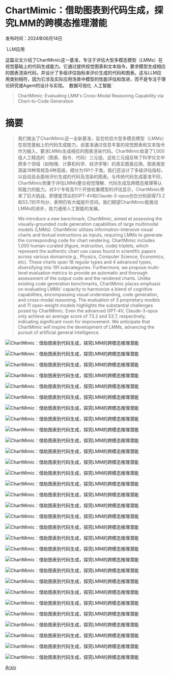 # ChartMimic：借助图表到代码生成，探究LMM的跨模态推理潜能

发布时间：2024年06月14日

`LLM应用

这篇论文介绍了ChartMimic这一基准，专注于评估大型多模态模型（LMMs）在视觉基础上的代码生成能力。它通过提供视觉图表和文本指令，要求模型生成相应的图表渲染代码，并设计了多级评估指标来评价生成的代码和图表。这与LLM应用类别相符，因为它涉及实际应用场景中模型的性能评估和改进，而不是专注于理论研究或Agent的设计与实现。` `数据可视化` `人工智能`

> ChartMimic: Evaluating LMM's Cross-Modal Reasoning Capability via Chart-to-Code Generation

# 摘要

> 我们推出了ChartMimic这一全新基准，旨在检验大型多模态模型（LMMs）在视觉基础上的代码生成能力。该基准通过信息丰富的视觉图表和文本指令作为输入，要求LMMs生成相应的图表渲染代码。ChartMimic收录了1,000组人工精选的（图表、指令、代码）三元组，这些三元组反映了科学论文中跨多个领域（如物理、计算机科学、经济学等）的真实图表应用。图表类型涵盖18种常规及4种高级，细分为191个子类。我们还设计了多级评估指标，以自动且全面地评价生成的代码及渲染的图表。与传统代码生成基准不同，ChartMimic侧重于评估LMMs整合视觉理解、代码生成及跨模态推理等认知能力的能力。对3个专有及11个开放权重模型的评估显示，ChartMimic带来了巨大挑战，即便是顶尖的GPT-4V和Claude-3-opus也仅分别获得73.2和53.7的平均分，表明仍有大幅提升空间。我们期望ChartMimic能推动LMMs的进步，助力通用人工智能的发展。

> We introduce a new benchmark, ChartMimic, aimed at assessing the visually-grounded code generation capabilities of large multimodal models (LMMs). ChartMimic utilizes information-intensive visual charts and textual instructions as inputs, requiring LMMs to generate the corresponding code for chart rendering. ChartMimic includes 1,000 human-curated (figure, instruction, code) triplets, which represent the authentic chart use cases found in scientific papers across various domains(e.g., Physics, Computer Science, Economics, etc). These charts span 18 regular types and 4 advanced types, diversifying into 191 subcategories. Furthermore, we propose multi-level evaluation metrics to provide an automatic and thorough assessment of the output code and the rendered charts. Unlike existing code generation benchmarks, ChartMimic places emphasis on evaluating LMMs' capacity to harmonize a blend of cognitive capabilities, encompassing visual understanding, code generation, and cross-modal reasoning. The evaluation of 3 proprietary models and 11 open-weight models highlights the substantial challenges posed by ChartMimic. Even the advanced GPT-4V, Claude-3-opus only achieve an average score of 73.2 and 53.7, respectively, indicating significant room for improvement. We anticipate that ChartMimic will inspire the development of LMMs, advancing the pursuit of artificial general intelligence.

![ChartMimic：借助图表到代码生成，探究LMM的跨模态推理潜能](../../../paper_images/2406.09961/overview_higher.png)

![ChartMimic：借助图表到代码生成，探究LMM的跨模态推理潜能](../../../paper_images/2406.09961/framework.png)

![ChartMimic：借助图表到代码生成，探究LMM的跨模态推理潜能](../../../paper_images/2406.09961/x1.png)

![ChartMimic：借助图表到代码生成，探究LMM的跨模态推理潜能](../../../paper_images/2406.09961/x2.png)

![ChartMimic：借助图表到代码生成，探究LMM的跨模态推理潜能](../../../paper_images/2406.09961/bar_appendix.png)

![ChartMimic：借助图表到代码生成，探究LMM的跨模态推理潜能](../../../paper_images/2406.09961/Heatmap_appendix.png)

![ChartMimic：借助图表到代码生成，探究LMM的跨模态推理潜能](../../../paper_images/2406.09961/Scatter_appendix.png)

![ChartMimic：借助图表到代码生成，探究LMM的跨模态推理潜能](../../../paper_images/2406.09961/Box_appendix.png)

![ChartMimic：借助图表到代码生成，探究LMM的跨模态推理潜能](../../../paper_images/2406.09961/Errorbar_appendix.png)

![ChartMimic：借助图表到代码生成，探究LMM的跨模态推理潜能](../../../paper_images/2406.09961/Errorpoint_appendix.png)

![ChartMimic：借助图表到代码生成，探究LMM的跨模态推理潜能](../../../paper_images/2406.09961/Line_appendix.png)

![ChartMimic：借助图表到代码生成，探究LMM的跨模态推理潜能](../../../paper_images/2406.09961/Violin_appendix.png)

![ChartMimic：借助图表到代码生成，探究LMM的跨模态推理潜能](../../../paper_images/2406.09961/Radar_appendix.png)

![ChartMimic：借助图表到代码生成，探究LMM的跨模态推理潜能](../../../paper_images/2406.09961/pie_appendix.png)

![ChartMimic：借助图表到代码生成，探究LMM的跨模态推理潜能](../../../paper_images/2406.09961/density_appendix.png)

![ChartMimic：借助图表到代码生成，探究LMM的跨模态推理潜能](../../../paper_images/2406.09961/graph_appendix.png)

![ChartMimic：借助图表到代码生成，探究LMM的跨模态推理潜能](../../../paper_images/2406.09961/quiver_appendix.png)

![ChartMimic：借助图表到代码生成，探究LMM的跨模态推理潜能](../../../paper_images/2406.09961/contour_appendix.png)

![ChartMimic：借助图表到代码生成，探究LMM的跨模态推理潜能](../../../paper_images/2406.09961/hist_appendix.png)

![ChartMimic：借助图表到代码生成，探究LMM的跨模态推理潜能](../../../paper_images/2406.09961/treemap_appendix.png)

![ChartMimic：借助图表到代码生成，探究LMM的跨模态推理潜能](../../../paper_images/2406.09961/area_appendix.png)

![ChartMimic：借助图表到代码生成，探究LMM的跨模态推理潜能](../../../paper_images/2406.09961/3D_appendix.png)

![ChartMimic：借助图表到代码生成，探究LMM的跨模态推理潜能](../../../paper_images/2406.09961/PIP_appendix.png)

![ChartMimic：借助图表到代码生成，探究LMM的跨模态推理潜能](../../../paper_images/2406.09961/Multi-Diff_appendix.png)

![ChartMimic：借助图表到代码生成，探究LMM的跨模态推理潜能](../../../paper_images/2406.09961/Combination_appendix.png)

![ChartMimic：借助图表到代码生成，探究LMM的跨模态推理潜能](../../../paper_images/2406.09961/HR_appendix.png)

![ChartMimic：借助图表到代码生成，探究LMM的跨模态推理潜能](../../../paper_images/2406.09961/HintEnhanced_Prompting.png)

![ChartMimic：借助图表到代码生成，探究LMM的跨模态推理潜能](../../../paper_images/2406.09961/SelfRevision_Prompting.png)

![ChartMimic：借助图表到代码生成，探究LMM的跨模态推理潜能](../../../paper_images/2406.09961/Scaffold_Prompting.png)

![ChartMimic：借助图表到代码生成，探究LMM的跨模态推理潜能](../../../paper_images/2406.09961/questionnaire.png)

[Arxiv](https://arxiv.org/abs/2406.09961)